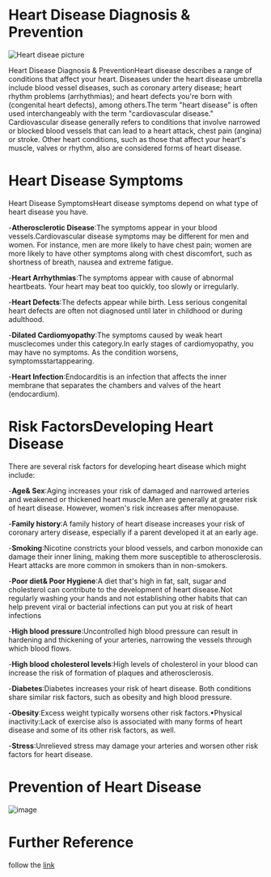 # Heart Disease Diagnosis & Prevention
![Heart diseae picture](https://user-images.githubusercontent.com/76509789/156912656-ec206af2-d42c-4383-b0d5-20505e59472e.jpg)



Heart Disease Diagnosis & PreventionHeart disease describes a range of conditions that affect your heart. Diseases under the  heart  disease  umbrella  include  blood  vessel  diseases,  such  as  coronary  artery disease;  heart  rhythm  problems  (arrhythmias);  and  heart  defects  you're  born  with (congenital heart defects), among others.The term "heart disease" is often used interchangeably with the term "cardiovascular disease." Cardiovascular disease generally refers to conditions that involve narrowed or blocked blood vessels that can lead to a heart attack, chest pain (angina) or stroke. Other heart conditions, such as those that affect your heart's muscle, valves or rhythm, also are considered forms of heart disease.

# Heart Disease Symptoms

Heart Disease SymptomsHeart disease symptoms depend on what type of heart disease you have.

-**Atherosclerotic Disease**:The  symptoms  appear  in  your  blood  vessels.Cardiovascular disease symptoms may be different for men and women. For instance,  men  are  more  likely  to  have  chest  pain;  women  are  more  likely  to have other symptoms along with chest discomfort, such as shortness of breath, nausea and extreme fatigue.
       
-**Heart Arrhythmias**:The symptoms appear with cause of abnormal heartbeats. Your heart may beat too quickly, too slowly or irregularly.
       
-**Heart Defects**:The defects appear while birth. Less serious congenital heart defects are often not diagnosed until later in childhood or during adulthood.
       
-**Dilated Cardiomyopathy**:The symptoms  caused  by  weak  heart  musclecomes under this category.In early stages of cardiomyopathy, you may have no symptoms. As the condition worsens, symptomsstartappearing.
       
-**Heart Infection**:Endocarditis is an infection that affects the inner membrane that separates the chambers and valves of the heart (endocardium).

# Risk FactorsDeveloping Heart Disease

There are several risk factors for developing heart disease which might include:

-**Age& Sex**:Aging increases your risk of damaged and narrowed arteries and weakened or thickened heart muscle.Men are generally at greater risk of heart disease. However, women's risk increases after menopause.
      
-**Family  history**:A  family  history  of  heart  disease  increases  your  risk  of coronary artery disease, especially if a parent developed it at an early age.
      
-**Smoking**:Nicotine  constricts  your  blood  vessels,  and  carbon  monoxide  can damage  their  inner  lining,  making  them  more  susceptible  to  atherosclerosis. Heart attacks are more common in smokers than in non-smokers.
      
-**Poor diet& Poor Hygiene**:A diet that's high in fat, salt, sugar and cholesterol can contribute to the development of heart disease.Not regularly washing your hands and not establishing other habits that can help prevent viral or bacterial infections can put you at risk of heart infections
      
-**High   blood   pressure**:Uncontrolled   high blood   pressure   can   result   in hardening and thickening of your arteries, narrowing the vessels through which blood  flows.
      
-**High blood  cholesterol  levels**:High  levels of  cholesterol  in  your  blood  can increase the risk of formation of plaques and atherosclerosis.
      
-**Diabetes**:Diabetes increases your risk of heart disease. Both conditions share similar risk factors, such as obesity and high blood pressure.
      
-**Obesity**:Excess weight typically worsens other risk factors.•Physical  inactivity:Lack  of  exercise  also  is  associated  with  many  forms  of heart disease and some of its other risk factors, as well.
      
-**Stress**:Unrelieved  stress  may  damage  your  arteries  and  worsen  other  risk factors for heart disease.


# Prevention of Heart Disease

![image](https://user-images.githubusercontent.com/76509789/156914030-45ed0065-4c64-42d9-b939-47ca2fb76b04.png)


# Further Reference

follow the [link](https://www.youtube.com/watch?v=7ZgGTalbtCw)
